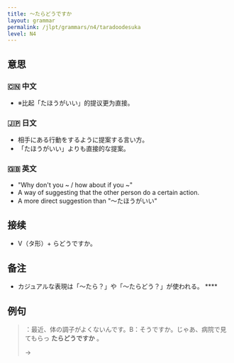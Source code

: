 ```yaml
---
title: 〜たらどうですか
layout: grammar
permalink: /jlpt/grammars/n4/taradoodesuka
level: N4
---
```


## 意思

### 🇨🇳 中文

- ※比起「たほうがいい」的提议更为直接。

### 🇯🇵 日文

- 相手にある行動をするように提案する言い方。
- 「たほうがいい」よりも直接的な提案。

### 🇬🇧 英文

- "Why don't you ~ / how about if you ~"
- A way of suggesting that the other person do a certain action.
- A more direct suggestion than "～たほうがいい"

## 接续

- V（タ形）+ らどうですか。

## 备注

- カジュアルな表現は「〜たら？」や「〜たらどう？」が使われる。 ****

## 例句

> ：最近、体の調子がよくないんです。B：そうですか。じゃあ、病院で見てもらっ **たらどうですか** 。
>
> → 

